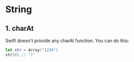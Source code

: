 # String

## 1. charAt

Swift doesn't provide any charAt function. You can do this:

```swift
let str = Array("1234")
str[0] // "1"
```